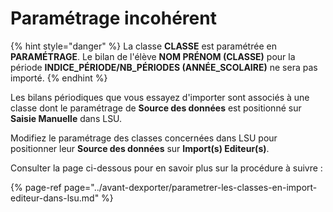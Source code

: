 # Paramétrage incohérent

{% hint style="danger" %}
La classe **CLASSE** est paramétrée en **PARAMÉTRAGE**. Le bilan de l'élève **NOM PRÉNOM \(CLASSE\)** pour la période **INDICE\_PÉRIODE/NB\_PÉRIODES \(ANNÉE\_SCOLAIRE\)** ne sera pas importé.
{% endhint %}

Les bilans périodiques que vous essayez d'importer sont associés à une classe dont le paramétrage de **Source des données** est positionné sur **Saisie Manuelle** dans LSU.

Modifiez le paramétrage des classes concernées dans LSU pour positionner leur **Source des données** sur **Import\(s\) Editeur\(s\)**.

Consulter la page ci-dessous pour en savoir plus sur la procédure à suivre :

{% page-ref page="../avant-dexporter/parametrer-les-classes-en-import-editeur-dans-lsu.md" %}

